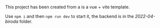 This project has been created from a is a vue + vite template.

Use `npm i` and then `npm run dev` to start it, the backend is in the _2022-04-biroda_ folder.

